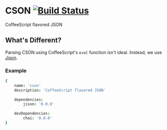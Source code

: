 # CSON [![Build Status](https://travis-ci.org/stronglink/cson.png?branch=master)](https://travis-ci.org/stronglink/cson)
CoffeeScript flavored JSON

## What's Different?
Parsing CSON using CoffeeScript's `eval` function isn't ideal. Instead, we use [Jison](http://zaach.github.io/jison/).

### Example
```coffeescript
{
    name: 'cson'
    description: 'CoffeeScript flavored JSON'
 
    dependencies:
        jison: '0.0.0'
 
    devDependencies:
        chai: '0.0.0'
}
```
